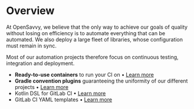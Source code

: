 # Overview

At OpenSavvy, we believe that the only way to achieve our goals of quality without losing on efficiency is to automate everything that can be automated. We also deploy a large fleet of libraries, whose configuration must remain in sync.

Most of our automation projects therefore focus on continuous testing, integration and deployment.

<div class="grid cards" markdown>

- **Ready-to-use containers** to run your CI on • [Learn more](containers.md)
- **Gradle convention plugins** guaranteeing the uniformity of our different projects • [Learn more](gradle-conventions.md)
- Kotlin DSL for GitLab CI • [Learn more](gitlab-kts.md)
- GitLab CI YAML templates • [Learn more](gitlab-templates.md)

</div>
